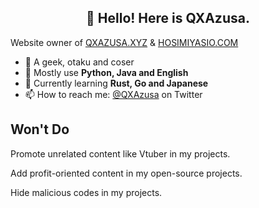 <h2 align="center">👋 Hello! Here is QXAzusa.</h2>

Website owner of [QXAZUSA.XYZ](https://www.qxazusa.xyz) & [HOSIMIYASIO.COM](https://www.hosimiyasio.com)

- 🔭 A geek, otaku and coser
- 💬 Mostly use **Python, Java and English**
- 📖 Currently learning **Rust, Go and Japanese**
- 📫 How to reach me: [@QXAzusa](https://x.com/QXAzusa) on Twitter

## Won't Do
Promote unrelated content like Vtuber in my projects.

Add profit-oriented content in my open-source projects.

Hide malicious codes in my projects.
